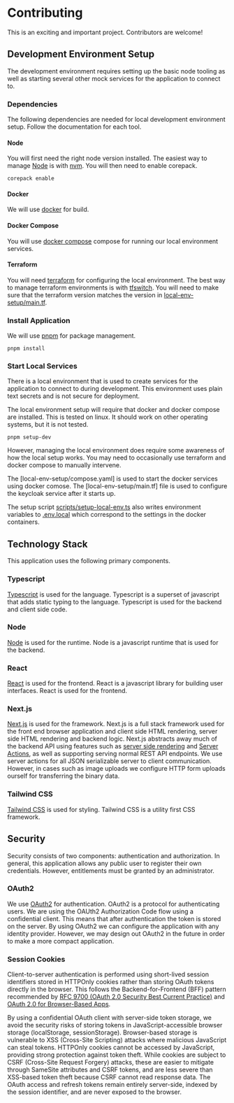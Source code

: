 # Contributing
This is an exciting and important project. Contributors are welcome!

## Development Environment Setup
The development environment requires setting up the basic node tooling as
well as starting several other mock services for the application to connect to.

### Dependencies
The following dependencies are needed for local development environment setup. Follow the documentation 
for each tool.

#### Node

You will first need the right node version installed. The easiest
way to manage [Node](https://nodejs.org/en) is with [nvm](https://www.nvmnode.com/). You will
then need to enable corepack.

```shell
corepack enable
```

#### Docker

We will use [docker](https://www.docker.com/) for build.

#### Docker Compose

You will use [docker compose](https://docs.docker.com/compose/install) compose
for running our local environment services.

#### Terraform

You will need [terraform](https://developer.hashicorp.com/terraform) for configuring
the local environment. The best way to manage terraform environments is with
[tfswitch](https://tfswitch.warrensbox.com/). You will need to make sure that the terraform version matches the
version in [local-env-setup/main.tf](local-env-setup/main.tf).

### Install Application

We will use [pnpm](https://pnpm.io/) for package management.

```shell
pnpm install
```

### Start Local Services
There is a local environment that is used to create services for the application to connect to during development.
This environment uses plain text secrets and is not secure for deployment.

The local environment setup will require that docker and docker compose are installed. This is tested on linux. It
should work on other operating systems, but it is not tested.

```shell
pnpm setup-dev
```

However, managing the local environment does require some awareness of how the local setup works. You may need to
occasionally use terraform and docker compose to manually intervene.

The [local-env-setup/compose.yaml] is used to start the docker services using docker comose.
The [local-env-setup/main.tf]
file is used to configure the keycloak service after it starts up.

The setup script [scripts/setup-local-env.ts](scripts/setup-local-env.ts) also writes environment variables to
[.env.local](.env.local) which correspond to the settings in the docker containers.

## Technology Stack
This application uses the following primary components.

### Typescript
[Typescript](https://www.typescriptlang.org/) is used for the language. Typescript is a superset of javascript that
adds static typing to the language. Typescript is used for the backend and client side code.

### Node
[Node](https://nodejs.org/en) is used for the runtime. Node is a javascript runtime that is used for the backend.

### React
[React](https://reactjs.org/) is used for the frontend. React is a javascript library for building user interfaces.
React is used for the frontend.

### Next.js
[Next.js](https://nextjs.org/) is used for the framework. Next.js is a full stack framework used for the front end 
browser application and client side HTML rendering, server side HTML rendering and backend logic. Next.js abstracts
away much of the backend API using features such as 
[server side rendering](https://nextjs.org/docs/pages/building-your-application/rendering/server-side-rendering) and
[Server Actions](https://nextjs.org/docs/14/app/building-your-application/data-fetching/server-actions-and-mutations),
as well as supporting serving normal REST API endpoints. We use server actions for all JSON serializable server to 
client communication. However, in cases such as image uploads we configure HTTP form uploads ourself for transferring 
the binary data.

### Tailwind CSS
[Tailwind CSS](https://tailwindcss.com/) is used for styling. Tailwind CSS is a utility first CSS framework.

## Security

Security consists of two components: authentication and authorization. In general, this application allows any public 
user to register their own credentials. However, entitlements must be granted by an administrator. 

### OAuth2
We use [OAuth2](https://oauth.net/2/) for authentication. OAuth2 is a protocol for authenticating users. We are using
the OAUth2 Authorization Code flow using a confidential client. This means that after authentication the token is 
stored on the server. By using OAuth2 we can configure the application with any identity provider. However, we may 
design out OAuth2 in the future in order to make a more compact application.

### Session Cookies
Client-to-server authentication is performed using short-lived session identifiers stored in HTTPOnly cookies rather
than storing OAuth tokens directly in the browser. This follows the Backend-for-Frontend (BFF) pattern recommended by
[RFC 9700 (OAuth 2.0 Security Best Current Practice)](https://datatracker.ietf.org/doc/html/rfc9700) and
[OAuth 2.0 for Browser-Based Apps](https://datatracker.ietf.org/doc/draft-ietf-oauth-browser-based-apps/).

By using a confidential OAuth client with server-side token storage, we avoid the security risks of storing tokens in
JavaScript-accessible browser storage (localStorage, sessionStorage). Browser-based storage is vulnerable to XSS
(Cross-Site Scripting) attacks where malicious JavaScript can steal tokens. HTTPOnly cookies cannot be accessed by
JavaScript, providing strong protection against token theft. While cookies are subject to CSRF (Cross-Site Request
Forgery) attacks, these are easier to mitigate through SameSite attributes and CSRF tokens, and are less severe than
XSS-based token theft because CSRF cannot read response data. The OAuth access and refresh tokens remain entirely
server-side, indexed by the session identifier, and are never exposed to the browser. 